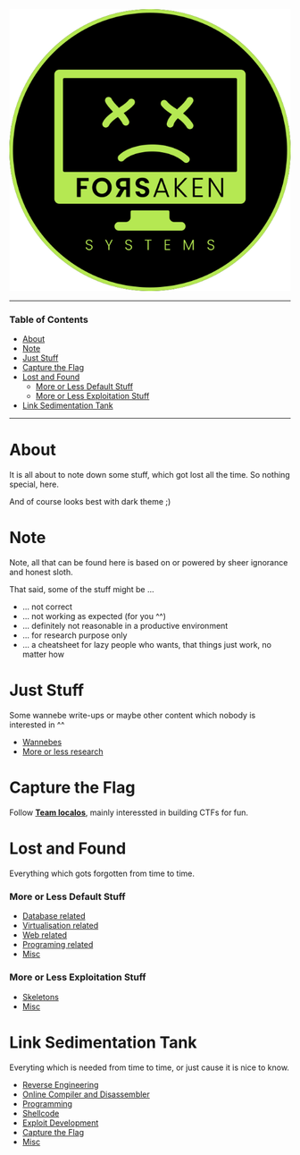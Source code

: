 <picture>
  <source media="(prefers-color-scheme: dark)" srcset="https://github.com/ForsakenSystems/.github/blob/main/images/logo_light.png?raw=true">
  <source media="(prefers-color-scheme: light)" srcset="https://github.com/ForsakenSystems/.github/blob/main/images/logo_dark.png?raw=true">
  <img alt="localos logo" src="https://github.com/ForsakenSystems/.github/blob/main/images/logo_dark.png?raw=true">
</picture>

---

### Table of Contents
- [About](#about)
- [Note](#note)
- [Just Stuff](#just-stuff)
- [Capture the Flag](#capture-the-flag)
- [Lost and Found](#lost-and-found)
    + [More or Less Default Stuff](#more-or-less-default-stuff)
    + [More or Less Exploitation Stuff](#more-or-less-exploitation-stuff)
- [Link Sedimentation Tank](#link-sedimentation-tank)

---


# About
It is all about to note down some stuff, which got lost all the time. So nothing special, here.

And of course looks best with dark theme ;)

# Note
Note, all that can be found here is based on or powered by sheer ignorance and honest sloth.

That said, some of the stuff might be ...

- ... not correct
- ... not working as expected (for you ^^)
- ... definitely not reasonable in a productive environment
- ... for research purpose only
- ... a cheatsheet for lazy people who wants, that things just work, no matter how

# Just Stuff
Some wannebe write-ups or maybe other content which nobody is interested in ^^

- [Wannebes](content/stuff/wannebes.md)
- [More or less research](content/stuff/research.md)

# Capture the Flag
Follow **[Team localos](http://localos.io)**, mainly interessted in building CTFs for fun.

# Lost and Found
Everything which gots forgotten from time to time.

### More or Less Default Stuff
- [Database related](content/lost-and-found/defa/db.md)
- [Virtualisation related](content/lost-and-found/defa/virt.md)
- [Web related](content/lost-and-found/defa/web.md)
- [Programing related](content/lost-and-found/defa/prog.md)
- [Misc](content/lost-and-found/defa/misc.md)

### More or Less Exploitation Stuff
- [Skeletons](content/lost-and-found/expl/skel.md)
- [Misc](content/lost-and-found/expl/misc.md)

# Link Sedimentation Tank
Everyting which is needed from time to time, or just cause it is nice to know.

- [Reverse Engineering](content/links/re.md)
- [Online Compiler and Disassembler](content/links/disa.md)
- [Programming](content/links/prog.md)
- [Shellcode](content/links/sc.md)
- [Exploit Development](content/links/expldev.md)
- [Capture the Flag](content/links/ctf.md)
- [Misc](content/links/misc.md)
